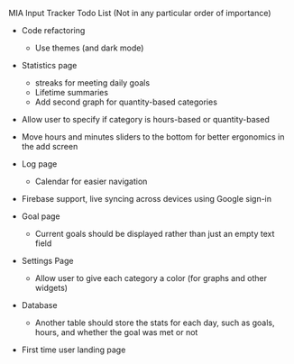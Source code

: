 MIA Input Tracker Todo List (Not in any particular order of importance)

- Code refactoring
    - Use themes (and dark mode)
    
- Statistics page
    - streaks for meeting daily goals
    - Lifetime summaries
    - Add second graph for quantity-based categories
- Allow user to specify if category is hours-based or quantity-based
- Move hours and minutes sliders to the bottom for better ergonomics in the add screen
- Log page
    - Calendar for easier navigation
- Firebase support, live syncing across devices using Google sign-in
- Goal page
    - Current goals should be displayed rather than just an empty text field
- Settings Page
    - Allow user to give each category a color (for graphs and other widgets)
- Database
    - Another table should store the stats for each day, such as
    goals, hours, and whether the goal was met or not
- First time user landing page
   
